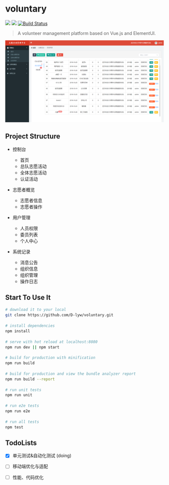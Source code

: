 # voluntary  
![](https://img.shields.io/crates/l/rustc-serialize.svg)
![](https://img.shields.io/badge/version-v3.0.0-green.svg)
[![Build Status](https://travis-ci.org/D-lyw/voluntary.svg?branch=master)](https://travis-ci.org/D-lyw/voluntary)

> A volunteer management platform based on Vue.js and ElementUI. 

![](https://github.com/D-lyw/Notes/blob/master/img/volunteer_img1.png?raw=true)

## Project Structure

  + 控制台
  
    - 首页
    - 总队志愿活动
    - 全体志愿活动
    - 认证活动
    
  + 志愿者概览
  
    - 志愿者信息
    - 志愿者操作
    
  + 用户管理
  
    - 人员权限
    - 委员列表
    - 个人中心
    
  + 系统记录
  
    - 消息公告
    - 组织信息
    - 组织管理
    - 操作日志



## Start To Use It

``` bash
# download it to your local
git clone https://github.com/D-lyw/voluntary.git

# install dependencies
npm install

# serve with hot reload at localhost:8080
npm run dev || npm start

# build for production with minification
npm run build

# build for production and view the bundle analyzer report
npm run build --report

# run unit tests
npm run unit

# run e2e tests
npm run e2e

# run all tests
npm test
```

## TodoLists

- [x] 单元测试&自动化测试 (doing)
 
- [ ] 移动端优化与适配

- [ ] 性能、代码优化

